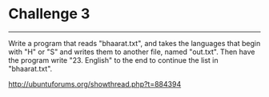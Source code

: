 # Challenge 3
---------

Write a program that reads "bhaarat.txt", and takes the languages that begin with "H" or "S" and writes them to another file, named "out.txt". Then have the program write "23. English" to the end to continue the list in "bhaarat.txt".

<a href="http://ubuntuforums.org/showthread.php?t=884394">http://ubuntuforums.org/showthread.php?t=884394</a>
